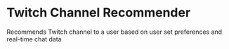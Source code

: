 # Twitch Channel Recommender
Recommends Twitch channel to a user based on user set preferences and real-time chat data
